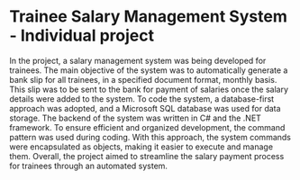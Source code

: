 # Trainee Salary Management System - Individual project

In the project, a salary management system was being developed for trainees. The main objective of the system was to automatically generate a bank slip for all trainees, in a specified document format, monthly basis. This slip was to be sent to the bank for payment of salaries once the salary details were added to the system.
To code the system, a database-first approach was adopted, and a Microsoft SQL database was used for data storage. The backend of the system was written in C# and the .NET framework.
To ensure efficient and organized development, the command pattern was used during coding. With this approach, the system commands were encapsulated as objects, making it easier to execute and manage them. Overall, the project aimed to streamline the salary payment process for trainees through an automated system.

